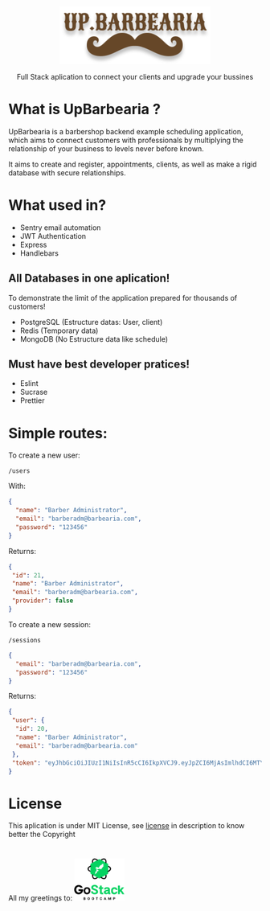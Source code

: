 <div align="center">
<img src=".github/upbarbearia.png" width="300px"/>
  <p>Full Stack aplication to connect your clients and upgrade your bussines</p>
</div>

# What is UpBarbearia ?

UpBarbearia is a barbershop backend example scheduling application, which aims to connect customers with professionals by multiplying the relationship of your business to levels never before known.

It aims to create and register, appointments, clients, as well as make a rigid database with secure relationships.

# What used in?
- Sentry email automation
- JWT Authentication
- Express
- Handlebars

## All Databases in one aplication!
To demonstrate the limit of the application prepared for thousands of customers!
- PostgreSQL (Estructure datas: User, client)
- Redis (Temporary data)
- MongoDB (No Estructure data like schedule)

## Must have best developer pratices!
- Eslint
- Sucrase
- Prettier

# Simple routes:
To create a new user:
```
/users
```
With:
```json
{
  "name": "Barber Administrator",
  "email": "barberadm@barbearia.com",
  "password": "123456"
}
```
Returns:
```json
{
 "id": 21,
 "name": "Barber Administrator",
 "email": "barberadm@barbearia.com",
 "provider": false
}
```
To create a new session:
```
/sessions
```

```json
{
  "email": "barberadm@barbearia.com",
  "password": "123456"
}
```
Returns:
```json
{
 "user": {
  "id": 20,
  "name": "Barber Administrator",
  "email": "barberadm@barbearia.com"
 },
 "token": "eyJhbGciOiJIUzI1NiIsInR5cCI6IkpXVCJ9.eyJpZCI6MjAsImlhdCI6MTYxMTY4NjQ5OSwiZXhwIjoxNjEyMjkxMjk5fQ.A1kBo8jHrYkCh14eJB8lfHBf5YdsLyIMmFYTH2ESwbI"
}
```
# License
This aplication is under MIT License, see [license](LICENSE.md) in description to know better the Copyright

<h1></h1>

All my greetings to: <img src=".github/bootcamp.png" width="100px">

